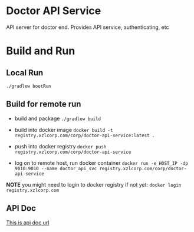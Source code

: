# Doctor API Service

API server for doctor end. Provides API service, authenticating, etc

# Build and Run
## Local Run
`./gradlew bootRun`

## Build for remote run
* build and package
`./gradlew build`

* build into docker image
`docker build -t registry.xzlcorp.com/corp/doctor-api-service:latest .`

* push into docker registry
`docker push registry.xzlcorp.com/corp/doctor-api-service`

* log on to remote host, run docker container
`docker run -e HOST_IP -dp 9010:9010 --name doctor_api_svc registry.xzlcorp.com/corp/doctor-api-service`

**NOTE** you might need to login to docker registry if not yet:
`docker login registry.xzlcorp.com
`

## API Doc
[This is api doc url](http://172.16.10.14:9007/docs/index.html)


